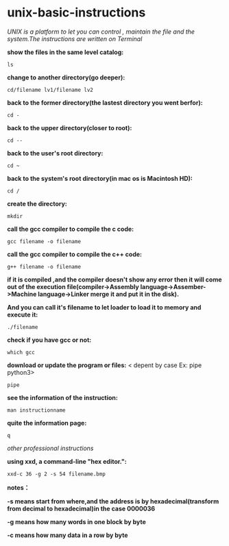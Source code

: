 # unix-basic-instructions

<I>UNIX is a platform to let you can control , maintain the file and the system.The instructions are written on Terminal</I>

<b>show the files in the same level catalog:</b>

```
ls
```

<b>change to another directory(go deeper):</b>

```
cd/filename lv1/filename lv2
```

<b>back to the former directory(the lastest directory you went berfor):</b>

```
cd -
```

<b>back to the upper directory(closer to root):</b>

```
cd --
```

<b>back to the user's root directory:</b>

```
cd ~
```

<b>back to the system's root directory(in mac os is Macintosh HD):</b>

```
cd /
```

<b>create the directory:</b>

```
mkdir
```

<b>call the gcc compiler to compile the c code:</b>

```
gcc filename -o filename
```

<b>call the gcc compiler to compile the c++ code:</b>

```
g++ filename -o filename
```

<b>if it is compiled ,and the compiler doesn't show any error then it will come out of the execution file(compiler->Assembly language->Assember->Machine language->Linker merge it and put it in the disk).</b>

<b>And you can call it's filename to let loader to load it to memory and execute it:</b>

```
./filename
```

<b>check if you have gcc or not:</b>

```
which gcc
```

<b>download or update the program or files:</b>
< depent by case Ex: pipe python3>

```
pipe
```

<b>see the information of the instruction:</b>

```
man instructionname
```

<b>quite the information page:</b>

```
q
```

<I>other professional instructions</I>

<b>using xxd, a command-line "hex editor.":</b>

```
xxd-c 36 -g 2 -s 54 filename.bmp    
```

<b>notes：</b>

<b>-s means start from where,and the address is by hexadecimal(transform from decimal to hexadecimal)in the case 0000036</b>

<b>-g means how many words in one block by byte</b>

<b>-c means how many data in a row by byte</b>

